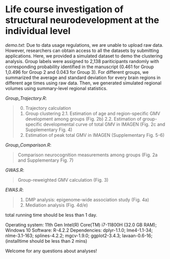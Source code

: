 # Life course investigation of structural neurodevelopment at the individual level

*demo.txt*: Due to data usage regulations, we are unable to upload raw data. However, researchers can obtain access to all the datasets by submitting applications. Here, we provided a simulated dataset to demo the clustering analysis. Group labels were assigned to 2,138 pariticipants randomly with corresponding probability identified in the manuscript (0.461 for Group 1,0.496 for Group 2 and 0.043 for Group 3). For different groups, we summarized the average and standard deviation for every brain regions in different age times using raw data. Then, we generated simulated regional volumes using summary-level regional statistics.

*Group_Trajectory.R*: 
> 0. Trajectory calculation
> 1. Group clustering
> 2.1. Estimation of age and region-specific GMV development among groups (Fig. 2b)
> 2.2. Estimation of group-specific developmental curve of total GMV in IMAGEN (Fig. 2c and Supplementary Fig. 4)
> 3. Estimation of peak total GMV in IMAGEN (Supplementary Fig. 5-6)

*Group_Comparison.R*:
> Comparison neurocognition measurements among groups (Fig. 2a and Supplementary Fig. 7)

*GWAS.R*:
> Group-reweighted GMV calculation (Fig. 3)

*EWAS.R*:
> 1. DMP analysis: epigenome-wide association study (Fig. 4a)
> 2. Mediation analysis (Fig. 4d/e)

total running time should be less than 1 day.

Operating system: 11th Gen Intel(R) Core(TM) i7-11800H (32.0 GB RAM); Windows 10
Software: R-4.2.2
Dependencies: dplyr-1.1.0; lme4-1.1-34; nlme-3.1-163; splines-4.2.2; mgcv-1.9.0; ggplot2-3.4.3; lavaan-0.6-16; (installtime should be less than 2 mins)

Welcome for any questions about analyses!
